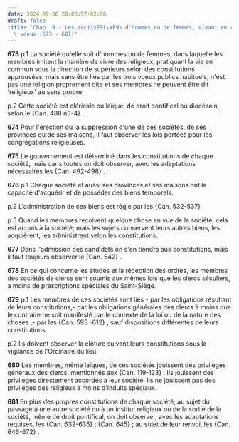 ```yaml
---
date: 2024-09-06 20:00:57+02:00
draft: false
title: "Chap. 9 - Les soci\xE9t\xE9s d'hommes ou de femmes, vivant en commun sans\
  \ voeux (673 - 681)"
---
```





**673**
p.1 La société qu'elle soit d'hommes ou de femmes,
dans laquelle les membres imitent la manière de vivre des religieux,
pratiquant la vie en commun sous la direction de supérieurs selon des
constitutions approuvées, mais sans être liés par les trois voeux publics
habituels, n'est pas une religion proprement dite et ses membres ne peuvent
être dit 'religieux' au sens propre

p.2 Cette société est cléricale ou laïque, de droit pontifical ou diocésain,
selon le {Can. 488 n3-4} .

**674**
Pour l'érection ou la suppression d'une de ces sociétés,
de ses provinces ou de ses maisons, il faut observer les lois portées pour les
congrégations religieuses.

**675**
Le gouvernement est déterminé dans les constitutions de chaque société,
mais dans toutes on doit observer, avec les adaptations nécessaires les {Can.
492-498} .

**676**
p.1 Chaque société et aussi ses provinces et ses maisons ont la capacité
d'acquérir et de posséder des biens temporels.

p.2 L'administration de ces biens est régie par les {Can. 532-537}

p.3 Quand les membres reçoivent quelque chose en vue de la société,
cela est acquis à la société; mais les sujets conservent leurs autres biens,
les acquièrent, les administrent selon les constitutions.

**677**
Dans l'admission des candidats on s'en tiendra aux constitutions,
mais il faut toujours observer le {Can. 542} .

**678**
En ce qui concerne les études et la réception des ordres,
les membres des sociétés de clercs sont soumis aux mêmes lois que les clercs
séculiers, à moins de prescriptions spéciales du Saint-Siège.

**679**
p.1 Les membres de ces sociétés sont liés -
par les obligations résultant de leurs constitutions,-
par les obligations générales des clercs à moins que le contraire ne soit
manifesté par le contexte de la loi ou de la nature des choses ,- par les {Can.
595 -612} , sauf dispositions différentes de leurs constitutions.

p.2 Ils doivent observer la clôture suivant leurs constitutions sous la
vigilance de l'Ordinaire du lieu.

**680**
Les membres, même laïques, de ces sociétés jouissent des privilèges généraux
des clercs, mentionnés aux {Can. 119-123} .
Ils jouissent des privilèges directement accordés à leur société.
Ils ne jouissent pas des privilèges des religieux à moins d'indults spéciaux.

**681**
En plus des propres constitutions de chaque société,
au sujet du passage à une autre société ou à un institut religieux ou de la
sortie de la société, même de droit pontifical, on doit observer,
avec les adaptations requises, les {Can. 632-635} ; {Can.
645} ; au sujet de leur renvoi, les {Can. 646-672} .

